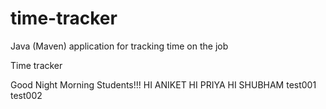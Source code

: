 # time-tracker
Java (Maven) application for tracking time on the job

Time tracker

Good Night Morning Students!!!
HI ANIKET
HI PRIYA
HI SHUBHAM
test001
test002
